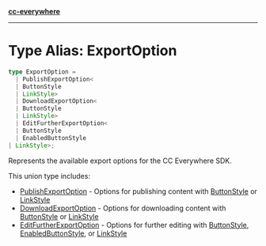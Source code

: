 [**cc-everywhere**](../../../../../index.md)

***

# Type Alias: ExportOption

```ts
type ExportOption = 
  | PublishExportOption<
  | ButtonStyle
  | LinkStyle>
  | DownloadExportOption<
  | ButtonStyle
  | LinkStyle>
  | EditFurtherExportOption<
  | ButtonStyle
  | EnabledButtonStyle
| LinkStyle>;
```

Represents the available export options for the CC Everywhere SDK.

This union type includes:

- [PublishExportOption](../../export-config-types/interfaces/publish-export-option.md) - Options for publishing content with [ButtonStyle](../../export-config-types/type-aliases/button-style.md) or [LinkStyle](../../export-config-types/interfaces/link-style.md)
- [DownloadExportOption](../../export-config-types/interfaces/download-export-option.md) - Options for downloading content with [ButtonStyle](../../export-config-types/type-aliases/button-style.md) or [LinkStyle](../../export-config-types/interfaces/link-style.md)
- [EditFurtherExportOption](../../export-config-types/interfaces/edit-further-export-option.md) - Options for further editing with [ButtonStyle](../../export-config-types/type-aliases/button-style.md), [EnabledButtonStyle](../../export-config-types/type-aliases/enabled-button-style.md), or [LinkStyle](../../export-config-types/interfaces/link-style.md)
